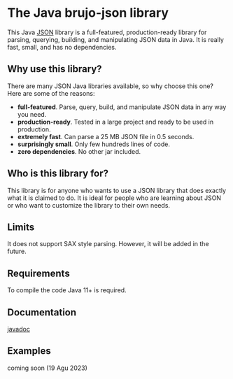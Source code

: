 # The Java brujo-json library
This Java [JSON](https://json.org) library is a full-featured, production-ready library for parsing, querying, building, and manipulating JSON data in Java. It is really fast, small, and has no dependencies.
## Why use this library?
There are many JSON Java libraries available, so why choose this one? Here are some of the reasons:
- **full-featured**. Parse, query, build, and manipulate JSON data in any way you need.
- **production-ready**. Tested in a large project and ready to be used in production.
- **extremely fast**. Can parse a 25 MB JSON file in 0.5 seconds.
- **surprisingly small**. Only few hundreds lines of code.
- **zero dependencies**. No other jar included.
## Who is this library for?
This library is for anyone who wants to use a JSON library that does exactly what it is claimed to do. It is ideal for people who are learning about JSON or who want to customize the library to their own needs.
## Limits
It does not support SAX style parsing. However, it will be added in the future.
## Requirements
To compile the code Java 11+ is required.
## Documentation
[javadoc](https://brujo.it/brujo-json/javadoc/)
## Examples
coming soon (19 Agu 2023)




 


